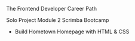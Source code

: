 The Frontend Developer Career Path

Solo Project Module 2 Scrimba Bootcamp 
- Build Hometown Homepage with HTML & CSS
